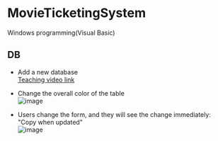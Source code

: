 # MovieTicketingSystem
Windows programming(Visual Basic)

## DB
- Add a new database  
[Teaching video link](https://drive.google.com/file/d/15TqRq4iob28BCrw4loRqDhWjC0QsYFmi/view?usp=sharing)

- Change the overall color of the table  
![image](https://user-images.githubusercontent.com/83296460/208016721-e8cd0a23-16c4-43bc-a994-c4b093d31571.png)
- Users change the form, and they will see the change immediately: "Copy when updated"  
![image](https://user-images.githubusercontent.com/83296460/208016652-6ada49e2-4566-404f-9d73-63aa407decd2.png)
